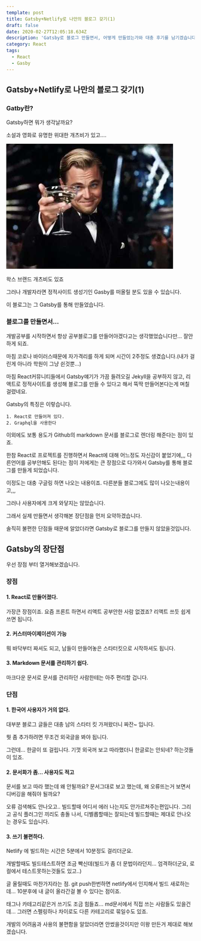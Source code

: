 ```yaml
---
template: post
title: Gatsby+Netlify로 나만의 블로그 갖기(1)
draft: false
date: 2020-02-27T12:05:18.634Z
description: 'Gatsby로 블로그 만들면서, 어떻게 만들었는가와 대충 후기를 남기겠습니다.'
category: React
tags:
  - React
  - Gasby
---
```


## Gatsby+Netlify로 나만의 블로그 갖기(1)

### Gatby란?

Gatsby하면 뭐가 생각날까요?

소설과 영화로 유명한 위대한 개츠비가 있고....

![1](images/1.jpg)

왁스 브랜드 개츠비도 있죠

그러나 개발자라면 정적사이트 생성기인 Gasby를 떠올릴 분도 있을 수 있습니다.

이 블로그는 그 Gatsby를 통해 만들었습니다.



### 블로그를 만들면서...

개발공부를 시작하면서 항상 공부블로그를 만들어야겠다고는 생각했었습니다만... 잘안하게 되죠.

마침 코로나 바이러스때문에 자가격리를 하게 되며 시간이 2주정도 생겼습니다.(내가 걸린게 아니라 학원이 그냥 쉰것뿐...)



마침 React커뮤니티들에서 Gatsby얘기가 가끔 들려오길 Jekyll을 공부하지 않고, 리액트로 정적사이트를 생성해 블로그를 만들 수 있다고 해서 뚝딱 만들어본다는게 며칠 걸렸네요.



Gatsby의 특징은 이렇습니다.

```
1. React로 만들어져 있다.
2. Graphql을 사용한다
```



이외에도 보통 용도가 Github의 markdown 문서를 블로그로 렌더링 해준다는 점이 있죠.

한참 React로 프로젝트를 진행하면서 React에 대해 어느정도 자신감이 붙었기에,,, 다른언어를 공부안해도 된다는 점이 저에게는 큰 장점으로 다가와서 Gatsby를 통해 블로그를 만들게 되었습니다.



이정도는 대충 구글링 하면 나오는 내용이죠. 다른분들 블로그에도 많이 나오는내용이고,,,



그러나 사용자에게 크게 와닿지는 않았습니다.

그래서 실제 만들면서 생각해본 장단점을 먼저 요약하겠습니다.

솔직히 불편한 단점들 때문에 알았더라면 Gatsby로 블로그를 만들지 않았을것입니다.



## Gatsby의 장단점

우선 장점 부터 열거해보겠습니다.



### 장점

#### 1. React로 만들어졌다.

가장큰 장점이죠. 요즘 프론트 하면서 리액트 공부안한 사람 없겠죠? 리액트 쓰듯 쉽게 쓰면 됩니다.



#### 2. 커스터마이제이션이 가능

뭐 바닥부터 짜셔도 되고, 남들이 만들어놓은 스타터킷으로 시작하셔도 됩니다.



#### 3. Markdown 문서를 관리하기 쉽다.

마크다운 문서로 문서를 관리하던 사람한테는 아주 편리할 겁니다.



### 단점

#### 1. 한국어 사용자가 거의 없다.

대부분 블로그 글들은 대충 남의 스타터 킷 가져왔더니 짜잔~ 입니다.

뭣 좀 추가하려면 무조건 외국글을 봐야 됩니다.

그런데... 한글이 또 걸립니다. 기껏 외국꺼 보고 따라했더니 한글로는 안되네? 하는것들이 있죠.



#### 2. 문서화가 좀...  사용자도 적고

문서를 보고 따라 했는데 왜 안될까요? 문서그대로 보고 했는데,  왜 오류뜨는거 보면서 디버깅을 해줘야 될까요?

오류 검색해도 안나오고.. 빌드할때 어디서 에러 나는지도 안가르쳐주는편입니다. 그리고 공식 플러그인 끼리도 충돌 나서, 디벨롭할때는 잘되는데 빌드할때는 제대로 안나오는 경우도 있습니다.



#### 3. 쓰기 불편하다.

Netlify 에 빌드하는 시간은 5분에서 10분정도 걸리더군요.

개발할때도 빌드테스트하면 조금 빡신데(빌드가 좀 더 문법이라던지... 엄격하더군요, 로컬에서 테스트못하는것들도 있고..)

글 올릴때도 마찬가지라는 점. git push한번하면 netlify에서 인지해서 빌드 새로하는데...  10분후에 내 글이 올라간걸 볼 수 있다는 점이죠.

태그나 카테고리같은거 쓰기도 조금 힘들죠...  md문서에서 직접 쓰는 사람들도 있을건데... 그러면 스펠링하나 차이로도 다른 카테고리로 묶일수도 있죠.





개발의 어려움과 사용의 불편함을 알았더라면 안썼을것이지만 이왕 만든거 제대로 해보겠습니다.









